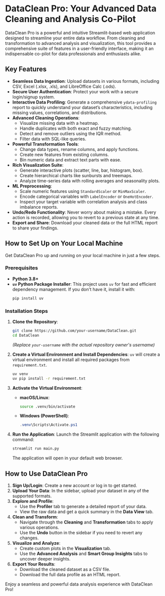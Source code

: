 # DataClean Pro: Your Advanced Data Cleaning and Analysis Co-Pilot

DataClean Pro is a powerful and intuitive Streamlit-based web application designed to streamline your entire data workflow. From cleaning and transformation to advanced analysis and visualization, this tool provides a comprehensive suite of features in a user-friendly interface, making it an indispensable co-pilot for data professionals and enthusiasts alike.

## Key Features

- **Seamless Data Ingestion**: Upload datasets in various formats, including CSV, Excel (.xlsx, .xls), and LibreOffice Calc (.ods).
- **Secure User Authentication**: Protect your work with a secure login/signup system.
- **Interactive Data Profiling**: Generate a comprehensive `ydata-profiling` report to quickly understand your dataset’s characteristics, including missing values, correlations, and distributions.
- **Advanced Cleaning Operations**:
    - Visualize missing data with a heatmap.
    - Handle duplicates with both exact and fuzzy matching.
    - Detect and remove outliers using the IQR method.
    - Filter data with SQL-like queries.
- **Powerful Transformation Tools**:
    - Change data types, rename columns, and apply functions.
    - Create new features from existing columns.
    - Bin numeric data and extract text parts with ease.
- **Rich Visualization Suite**:
    - Generate interactive plots (scatter, line, bar, histogram, box).
    - Create hierarchical charts like sunbursts and treemaps.
    - Analyze time-series data with rolling averages and seasonality plots.
- **ML Preprocessing**:
    - Scale numeric features using `StandardScaler` or `MinMaxScaler`.
    - Encode categorical variables with `LabelEncoder` or `OneHotEncoder`.
    - Inspect your target variable with correlation analysis and class imbalance reports.
- **Undo/Redo Functionality**: Never worry about making a mistake. Every action is recorded, allowing you to revert to a previous state at any time.
- **Export and Share**: Download your cleaned data or the full HTML report to share your findings.

## How to Set Up on Your Local Machine

Get DataClean Pro up and running on your local machine in just a few steps.

### Prerequisites

- **Python 3.8+**
- **`uv` Python Package Installer**: This project uses `uv` for fast and efficient dependency management. If you don't have it, install it with:
  ```bash
  pip install uv
  ```

### Installation Steps

1. **Clone the Repository**:
   ```bash
   git clone https://github.com/your-username/DataClean.git
   cd DataClean
   ```
   *(Replace `your-username` with the actual repository owner's username)*

2. **Create a Virtual Environment and Install Dependencies**:
   `uv` will create a virtual environment and install all required packages from `requirement.txt`.
   ```bash
   uv venv
   uv pip install -r requirement.txt
   ```

3. **Activate the Virtual Environment**:
   - **macOS/Linux**:
     ```bash
     source .venv/bin/activate
     ```
   - **Windows (PowerShell)**:
     ```powershell
     .venv\Scripts\Activate.ps1
     ```

4. **Run the Application**:
   Launch the Streamlit application with the following command:
   ```bash
   streamlit run main.py
   ```
   The application will open in your default web browser.

## How to Use DataClean Pro

1. **Sign Up/Login**: Create a new account or log in to get started.
2. **Upload Your Data**: In the sidebar, upload your dataset in any of the supported formats.
3. **Explore and Profile**:
   - Use the **Profiler** tab to generate a detailed report of your data.
   - View the raw data and get a quick summary in the **Data View** tab.
4. **Clean and Transform**:
   - Navigate through the **Cleaning** and **Transformation** tabs to apply various operations.
   - Use the **Undo** button in the sidebar if you need to revert any changes.
5. **Visualize and Analyze**:
   - Create custom plots in the **Visualization** tab.
   - Use the **Advanced Analysis** and **Smart Group Insights** tabs to uncover deeper insights.
6. **Export Your Results**:
   - Download the cleaned dataset as a CSV file.
   - Download the full data profile as an HTML report.

Enjoy a seamless and powerful data analysis experience with DataClean Pro!